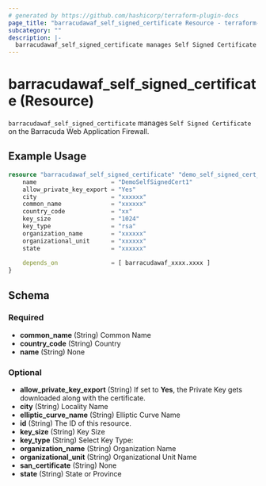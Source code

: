 ```yaml
---
# generated by https://github.com/hashicorp/terraform-plugin-docs
page_title: "barracudawaf_self_signed_certificate Resource - terraform-provider-barracudawaf"
subcategory: ""
description: |-
  barracudawaf_self_signed_certificate manages Self Signed Certificate on the Barracuda Web Application Firewall.
---
```


# barracudawaf_self_signed_certificate (Resource)

`barracudawaf_self_signed_certificate` manages `Self Signed Certificate` on the Barracuda Web Application Firewall.

## Example Usage

```terraform
resource "barracudawaf_self_signed_certificate" "demo_self_signed_cert_1" {
    name                     = "DemoSelfSignedCert1"
    allow_private_key_export = "Yes"
    city                     = "xxxxxx"
    common_name              = "xxxxxx"
    country_code             = "xx"
    key_size                 = "1024"
    key_type                 = "rsa"
    organization_name        = "xxxxxx"
    organizational_unit      = "xxxxxx"
    state                    = "xxxxxx"
    
    depends_on               = [ barracudawaf_xxxx.xxxx ]
}
```

<!-- schema generated by tfplugindocs -->
## Schema

### Required

- **common_name** (String) Common Name
- **country_code** (String) Country
- **name** (String) None

### Optional

- **allow_private_key_export** (String) If set to <b>Yes</b>, the Private Key gets downloaded along with the certificate.
- **city** (String) Locality Name
- **elliptic_curve_name** (String) Elliptic Curve Name
- **id** (String) The ID of this resource.
- **key_size** (String) Key Size
- **key_type** (String) Select Key Type:
- **organization_name** (String) Organization Name
- **organizational_unit** (String) Organizational Unit Name
- **san_certificate** (String) None
- **state** (String) State or Province


